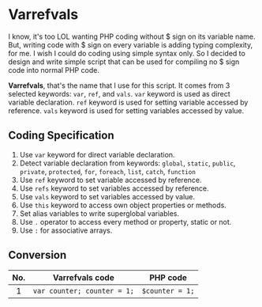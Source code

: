 # Varrefvals

I know, it's too LOL wanting PHP coding without $ sign on its variable name. But, writing code with $ sign on every variable is adding typing complexity, for me. I wish I could do coding using simple syntax only. So I decided to design and write simple script that can be used for compiling no $ sign code into normal PHP code.

**Varrefvals**, that's the name that I use for this script. It comes from 3 selected keywords: `var`, `ref`, and `vals`. `var` keyword is used as direct variable declaration. `ref` keyword is used for setting variable accessed by reference. `vals` keyword is used for setting variables accessed by value.

## Coding Specification

1. Use `var` keyword for direct variable declaration.
2. Detect variable declaration from keywords: `global`, `static`, `public`, `private`, `protected`, `for`, `foreach`, `list`, `catch`, `function`
3. Use `ref` keyword to set variable accessed by reference.
4. Use `refs` keyword to set variables accessed by reference.
5. Use `vals` keyword to set variables accessed by value.
6. Use `this` keyword to access own object properties or methods.
7. Set alias variables to write superglobal variables.
8. Use `.` operator to access every method or property, static or not.
9. Use `:` for associative arrays.

## Conversion

| No. | Varrefvals code | PHP code |
|:---:|:---:|:---:|
| 1 | `var counter; counter = 1;` | `$counter = 1;` |


